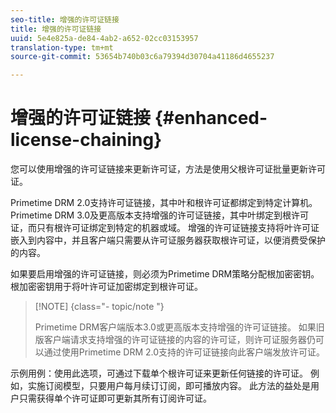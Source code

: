 ```yaml
---
seo-title: 增强的许可证链接
title: 增强的许可证链接
uuid: 5e4e825a-de84-4ab2-a652-02cc03153957
translation-type: tm+mt
source-git-commit: 53654b740b03c6a79394d30704a41186d4655237

---
```



# 增强的许可证链接 {#enhanced-license-chaining}

您可以使用增强的许可证链接来更新许可证，方法是使用父根许可证批量更新许可证。

Primetime DRM 2.0支持许可证链接，其中叶和根许可证都绑定到特定计算机。 Primetime DRM 3.0及更高版本支持增强的许可证链接，其中叶绑定到根许可证，而只有根许可证绑定到特定的机器或域。 增强的许可证链接支持将叶许可证嵌入到内容中，并且客户端只需要从许可证服务器获取根许可证，以便消费受保护的内容。

如果要启用增强的许可证链接，则必须为Primetime DRM策略分配根加密密钥。 根加密密钥用于将叶许可证加密绑定到根许可证。

>[!NOTE] {class=&quot;- topic/note &quot;}
>
>Primetime DRM客户端版本3.0或更高版本支持增强的许可证链接。 如果旧版客户端请求支持增强的许可证链接的内容的许可证，则许可证服务器仍可以通过使用Primetime DRM 2.0支持的许可证链接向此客户端发放许可证。

示例用例：使用此选项，可通过下载单个根许可证来更新任何链接的许可证。 例如，实施订阅模型，只要用户每月续订订阅，即可播放内容。 此方法的益处是用户只需获得单个许可证即可更新其所有订阅许可证。
